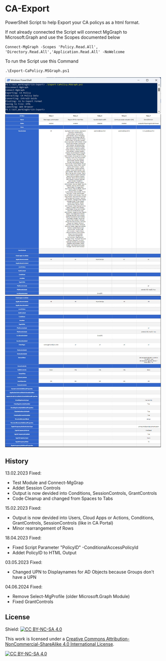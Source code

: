 # CA-Export
PowerShell Script to help Export your CA policys as a html format. 

If not already connected the Script will connect MgGraph to Microsoft.Graph and use the Scopes documented below

```posh
Connect-MgGraph -Scopes 'Policy.Read.All', 'Directory.Read.All','Application.Read.All' -NoWelcome
```

To run the Script use this Command

```posh
.\Export-CaPolicy.MSGraph.ps1
```

![Export-CaPolicy_01](Export-CaPolicy_01.jpg)
![Export-CaPolicy_02](Export-CaPolicy_02.jpg)
![Export-CaPolicy_03](Export-CaPolicy_03.jpg)

## History
13.02.2023 Fixed:
- Test Module and Connect-MgGrap
- Addet Session Controls
- Output is now devided into Conditions, SessionControls, GrantControls
- Code Cleanup and changed from Spaces to Tabs

15.02.2023 Fixed:
- Output is now devided into Users, Cloud Apps or Actions, Conditions, GrantControls, SessionControls (like in CA Portal)
- Minor rearrangement of Rows

18.04.2023 Fixed:
- Fixed Script Parameter "PolicyID" -ConditionalAccessPolicyId
- Addet PolicyID to HTML Output
	
03.05.2023 Fixed:
- Changed UPN to Displaynames for AD Objects because Groups don't have a UPN

04.06.2024 Fixed:
- Remove Select-MgProfile (older Microsoft.Graph Module)
- Fixed GrantControls

## License

Shield: [![CC BY-NC-SA 4.0][cc-by-nc-sa-shield]][cc-by-nc-sa]

This work is licensed under a
[Creative Commons Attribution-NonCommercial-ShareAlike 4.0 International License][cc-by-nc-sa].

[![CC BY-NC-SA 4.0][cc-by-nc-sa-image]][cc-by-nc-sa]

[cc-by-nc-sa]: http://creativecommons.org/licenses/by-nc-sa/4.0/
[cc-by-nc-sa-image]: https://licensebuttons.net/l/by-nc-sa/4.0/88x31.png
[cc-by-nc-sa-shield]: https://img.shields.io/badge/License-CC%20BY--NC--SA%204.0-lightgrey.svg
